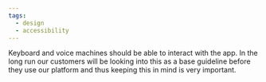 ```yaml
---
tags:
  - design
  - accessibility
---
```

Keyboard and voice machines should be able to interact with the app. In the long run our customers will be looking into this as a base guideline before they use our platform and thus keeping this in mind is very important.